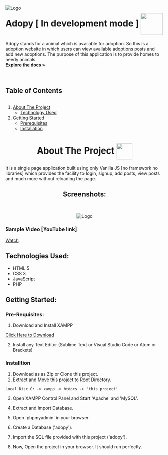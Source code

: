 <p align="center">
  <a align="left" href="https://github.com/avii1999/Adopy">
    <img align="left" src="https://res.cloudinary.com/dyolrju8j/image/upload/v1629528664/white-logo_uck9ni.png" alt="Logo">
  </a>

  <h1 align="left">Adopy [ In development mode ] <img align="center" src="https://media.giphy.com/media/pzvUEkOeAViy7VS7B6/giphy.gif" width="70"> </h1>


  <p>
    Adopy stands for a animal which is available for adoption.
    So this is a adoption website in which users can view available adoptions posts and add new adoptions.
    The purpose of this application is to provide homes to needy animals.
    <br />
    <a href="https://github.com/avii1999/Adopy"><strong>Explore the docs »</strong></a>
    <br />
    <br />
  </p>
</p>


<!-- TABLE OF CONTENTS -->
<summary><h2 style="display: inline-block">Table of Contents</h2></summary>
<ol>
  <li>
    <a href="#about-the-project">About The Project</a>
    <ul>
      <li><a href="#technologies-used">Technology Used</a></li>
    </ul>
  </li>
  <li>
    <a href="#getting-started">Getting Started</a>
    <ul>
      <li>
        <a href="#pre-req">Prerequisites</a>
      </li>
      <li>
        <a href="#installation">Installation </a>
      </li>
    </ul>
    </li>
 </ol>


<!-- ABOUT THE PROJECT -->
<h1 id="about-the-project" align="center">About The Project <img align="center" src="https://media.giphy.com/media/mTA0oR5zN08qA/giphy.gif" width="50"> </h1>

It is a single page application built using only Vanilla JS [no framework no libraries] which provides the facility to login, signup, add posts, view posts and much more without reloading the page.

<p align="center"> <h2 align="center"> Screenshots: </h2> </p>
<br />
<p align="center">
<img align="center" src="https://res.cloudinary.com/dyolrju8j/image/upload/v1629540366/ss_qadrih.jpg" alt="Logo">
</p>

### Sample Video [YouTube link]
<p><a target="_blank" href="https://youtu.be/1EyHhC8Onv4"> Watch </a> </p>


<h2 id="technologies-used">Technologies Used: </h2>

<ul>
  <li> HTML 5 </li>
  <li> CSS 3 </li>
  <li> JavaScript </li>
  <li> PHP </li>
  <li? MySql </li>
</ul>



<!-- GETTING STARTED -->
<h2 id="getting-started">Getting Started: </h2>

<h3 id="pre-req"> Pre-Requisites: </h3>

1. Download and Install XAMPP

[Click Here to Download](https://www.apachefriends.org/index.html)

2. Install any Text Editor (Sublime Text or Visual Studio Code or Atom or Brackets)

<h3 id="installation"> Installtion</h3>

1. Download as as Zip or Clone this project.
2. Extract and Move this project to Root Directory.
```
Local Disc C: -> xampp -> htdocs -> 'this project'
```
3. Open XAMPP Control Panel and Start 'Apache' and 'MySQL'.

4. Extract and Import Database.
5. Open 'phpmyadmin' in your browser.
6. Create a Database ('adopy').
7. Import the SQL file provided with this project ('adopy').
8. Now, Open the project in your browser. It should run perfectly.
